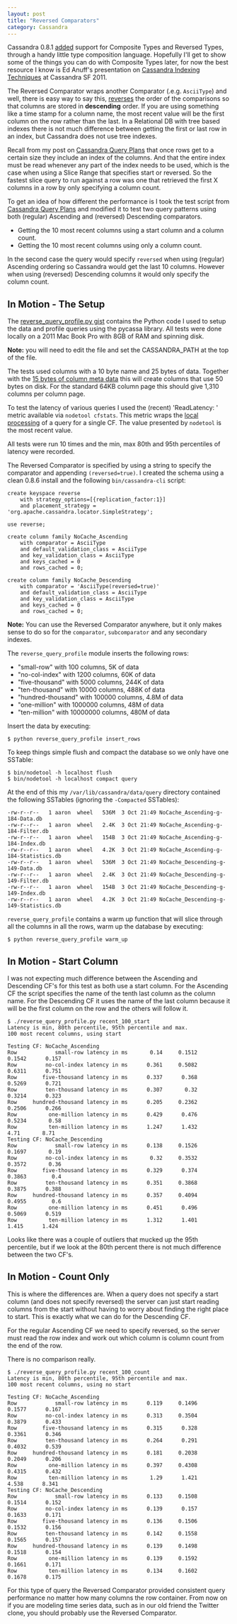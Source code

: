 ```yaml
---
layout: post
title: "Reversed Comparators"
category: Cassandra
---
```


Cassandra 0.8.1 [added](https://issues.apache.org/jira/browse/CASSANDRA-2355) support for Composite Types and Reversed Types, through a handy little type composition language. Hopefully I'll get to show some of the things you can do with Composite Types later, for now the best resource I know is Ed Anuff's presentation on [Cassandra Indexing Techniques](http://www.slideshare.net/edanuff/indexing-in-cassandra) at Cassandra SF 2011. 

The Reversed Comparator wraps another Comparator (.e.g. `AsciiType`) and well, there is easy way to say this, [reverses](https://github.com/apache/cassandra/blob/cassandra-0.8.6/src/java/org/apache/cassandra/db/marshal/ReversedType.java#L60) the order of the comparisons so that columns are stored in **descending** order. If you are using something like a time stamp for a column name, the most recent value will be the first column on the row rather than the last. In a Relational DB with tree based indexes there is not much difference between getting the first or last row in an index, but Cassandra does not use tree indexes.  

Recall from my post on [Cassandra Query Plans](http://thelastpickle.com/2011/07/04/Cassandra-Query-Plans/) that once rows get to a certain size they include an index of the columns. And that the entire index must be read whenever any part of the index needs to be used, which is the case when using a Slice Range that specifies start or reversed. So the fastest slice query to run against a row was one that retrieved the first X columns in a row by only specifying a column count. 

To get an idea of how different the performance is I took the test script from [Cassandra Query Plans](http://thelastpickle.com/2011/07/04/Cassandra-Query-Plans/) and modified it to test two query patterns using both (regular) Ascending and (reversed) Descending comparators.

* Getting the 10 most recent columns using a start column and a column count. 
* Getting the 10 most recent columns using only a column count. 

In the second case the query would specify `reversed` when using (regular) Ascending ordering so Cassandra would get the last 10 columns. However when using (reversed) Descending columns it would only specify the column count.

## In Motion - The Setup

The [reverse_query_profile.py gist](https://gist.github.com/1258711) contains the Python code I used to setup the data and profile queries using the pycassa library. All tests were done locally on a 2011 Mac Book Pro with 8GB of RAM and spinning disk.

**Note:** you will need to edit the file and set the CASSANDRA_PATH at the top of the file.

The tests used columns with a 10 byte name and 25 bytes of data. Together with the [15 bytes of column meta data](https://github.com/apache/cassandra/blob/cassandra-0.8.6/src/java/org/apache/cassandra/db/Column.java#L116) this will create columns that use 50 bytes on disk. For the standard 64KB column page this should give 1,310 columns per column page.

To test the latency of various queries I used the (recent) 'ReadLatency: ' metric available via `nodetool cfstats`. This metric wraps the [local processing](https://github.com/apache/cassandra/blob/cassandra-0.8.6/src/java/org/apache/cassandra/db/ColumnFamilyStore.java#L1295) of a query for a single CF. The value presented by `nodetool` is the most recent value. 

All tests were run 10 times and the min, max 80th and 95th percentiles of latency were recorded. 

The Reversed Comparator is specified by using a string to specify the comparator and appending `(reversed=true)`. I created the schema using a clean 0.8.6 install and the following `bin/cassandra-cli` script:

    create keyspace reverse
        with strategy_options=[{replication_factor:1}]
        and placement_strategy = 'org.apache.cassandra.locator.SimpleStrategy';

    use reverse;

    create column family NoCache_Ascending
        with comparator = AsciiType
        and default_validation_class = AsciiType
        and key_validation_class = AsciiType
        and keys_cached = 0
        and rows_cached = 0;

    create column family NoCache_Descending
        with comparator = 'AsciiType(reversed=true)'
        and default_validation_class = AsciiType
        and key_validation_class = AsciiType
        and keys_cached = 0
        and rows_cached = 0;

**Note:** You can use the Reversed Comparator anywhere, but it only makes sense to do so for the `comparator`, `subcomparator` and any secondary indexes. 

The `reverse_query_profile` module inserts the following rows:

* "small-row" with 100 columns, 5K of data
* "no-col-index" with 1200 columns, 60K of data
* "five-thousand" with 5000 columns, 244K of data
* "ten-thousand" with 10000 columns, 488K of data
* "hundred-thousand" with 100000 columns, 4.8M of data
* "one-million" with 1000000 columns, 48M of data
* "ten-million" with 10000000 columns, 480M of data

Insert the data by executing:

    $ python reverse_query_profile insert_rows

To keep things simple flush and compact the database so we only have one SSTable:

    $ bin/nodetool -h localhost flush
    $ bin/nodetool -h localhost compact query

At the end of this my `/var/lib/cassandra/data/query` directory contained the following SSTables (ignoring the `-Compacted` SSTables):

    -rw-r--r--   1 aaron  wheel   536M  3 Oct 21:49 NoCache_Ascending-g-184-Data.db
    -rw-r--r--   1 aaron  wheel   2.4K  3 Oct 21:49 NoCache_Ascending-g-184-Filter.db
    -rw-r--r--   1 aaron  wheel   154B  3 Oct 21:49 NoCache_Ascending-g-184-Index.db
    -rw-r--r--   1 aaron  wheel   4.2K  3 Oct 21:49 NoCache_Ascending-g-184-Statistics.db
    -rw-r--r--   1 aaron  wheel   536M  3 Oct 21:49 NoCache_Descending-g-149-Data.db
    -rw-r--r--   1 aaron  wheel   2.4K  3 Oct 21:49 NoCache_Descending-g-149-Filter.db
    -rw-r--r--   1 aaron  wheel   154B  3 Oct 21:49 NoCache_Descending-g-149-Index.db
    -rw-r--r--   1 aaron  wheel   4.2K  3 Oct 21:49 NoCache_Descending-g-149-Statistics.db

`reverse_query_profile` contains a warm up function that will slice through all the columns in all the rows, warm up the database by executing:

    $ python reverse_query_profile warm_up

## In Motion - Start Column

I was not expecting much difference between the Ascending and Descending CF's for this test as both use a start column. For the Ascending CF the script specifies the name of the tenth last column as the column name. For the Descending CF it uses the name of the last column because it will be the first column on the row and the others will follow it.

    $ ./reverse_query_profile.py recent_100_start
    Latency is min, 80th percentile, 95th percentile and max.
    100 most recent columns, using start

    Testing CF: NoCache_Ascending
    Row            small-row latency in ms       0.14     0.1512     0.1542      0.157
    Row         no-col-index latency in ms      0.361     0.5082     0.6311      0.751
    Row        five-thousand latency in ms      0.337      0.368     0.5269      0.721
    Row         ten-thousand latency in ms      0.307       0.32     0.3214      0.323
    Row     hundred-thousand latency in ms      0.205     0.2362     0.2506      0.266
    Row          one-million latency in ms      0.429      0.476     0.5234       0.58
    Row          ten-million latency in ms      1.247      1.432       4.71       8.71
    Testing CF: NoCache_Descending
    Row            small-row latency in ms      0.138     0.1526     0.1697       0.19
    Row         no-col-index latency in ms       0.32     0.3532     0.3572       0.36
    Row        five-thousand latency in ms      0.329      0.374     0.3863        0.4
    Row         ten-thousand latency in ms      0.351     0.3868     0.3875      0.388
    Row     hundred-thousand latency in ms      0.357     0.4094     0.4955        0.6
    Row          one-million latency in ms      0.451      0.496     0.5069      0.519
    Row          ten-million latency in ms      1.312      1.401      1.415      1.424

Looks like there was a couple of outliers that mucked up the 95th percentile, but if we look at the 80th percent there is not much difference between the two CF's. 

## In Motion - Count Only

This is where the differences are. When a query does not specify a start column (and does not specify reversed) the server can just start reading columns from the start without having to worry about finding the right place to start. This is exactly what we can do for the Descending CF.

For the regular Ascending CF we need to specify reversed, so the server must read the row index and work out which column is column count from the end of the row. 

There is no comparison really. 

    $ ./reverse_query_profile.py recent_100_count
    Latency is min, 80th percentile, 95th percentile and max.
    100 most recent columns, using no start

    Testing CF: NoCache_Ascending
    Row            small-row latency in ms      0.119     0.1496     0.1577      0.167
    Row         no-col-index latency in ms      0.313     0.3504     0.3879      0.433
    Row        five-thousand latency in ms      0.315      0.328     0.3361      0.346
    Row         ten-thousand latency in ms      0.264      0.291     0.4032      0.539
    Row     hundred-thousand latency in ms      0.181     0.2038     0.2049      0.206
    Row          one-million latency in ms      0.397     0.4308     0.4315      0.432
    Row          ten-million latency in ms       1.29      1.421      4.538      8.341
    Testing CF: NoCache_Descending
    Row            small-row latency in ms      0.133     0.1508     0.1514      0.152
    Row         no-col-index latency in ms      0.139      0.157     0.1633      0.171
    Row        five-thousand latency in ms      0.136     0.1506     0.1532      0.156
    Row         ten-thousand latency in ms      0.142     0.1558     0.1565      0.157
    Row     hundred-thousand latency in ms      0.139     0.1498     0.1518      0.154
    Row          one-million latency in ms      0.139     0.1592     0.1661      0.171
    Row          ten-million latency in ms      0.134     0.1602     0.1678      0.175


For this type of query the Reversed Comparator provided consistent query performance no matter how many columns the row container. From now on if you are modeling time series data, such as in our old friend the Twitter clone, you should probably use the Reversed Comparator. 